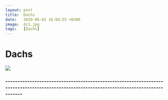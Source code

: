```yaml
---
layout: post
title:  Dachs
date:   2020-06-02 16:04:55 +0300
image:  dc1.jpg
tags:   [Dachs] 
---
```

# Dachs

![]({{site.baseurl}}/img/00.jpg)

### -----------------------------------------------------------------------------------------------------------------------------------------